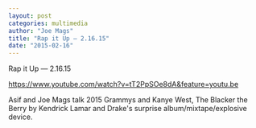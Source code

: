 ```yaml
---
layout: post
categories: multimedia
author: "Joe Mags"
title: "Rap it Up — 2.16.15"
date: "2015-02-16"
---
```


Rap it Up — 2.16.15

https://www.youtube.com/watch?v=tT2PpSOe8dA&feature=youtu.be

Asif and Joe Mags talk 2015 Grammys and Kanye West, The Blacker the Berry by Kendrick Lamar and Drake's surprise album/mixtape/explosive device.

